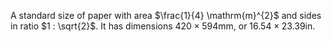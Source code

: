 A standard size of paper with area $\frac{1}{4} \mathrm{m}^{2}$ and sides in ratio $1 : \sqrt{2}$. It has dimensions $420 \times 594 \mathrm{mm}$, or $16.54 \times 23.39 \mathrm{in}$.
